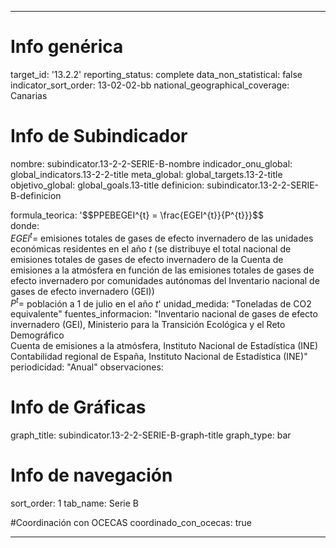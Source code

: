 ---

# Info genérica
target_id: '13.2.2'
reporting_status: complete
data_non_statistical: false
indicator_sort_order: 13-02-02-bb
national_geographical_coverage: Canarias

# Info de Subindicador
nombre: subindicator.13-2-2-SERIE-B-nombre
indicador_onu_global: global_indicators.13-2-2-title
meta_global: global_targets.13-2-title
objetivo_global: global_goals.13-title
definicion: subindicator.13-2-2-SERIE-B-definicion

formula_teorica: '$$PPEBEGEI^{t} = \frac{EGEI^{t}}{P^{t}}}$$ <br>
donde: <br>
$EGEI^{t} =$ emisiones totales de gases de efecto invernadero de las unidades económicas residentes en el año $t$ (se distribuye el total nacional de emisiones totales de gases de efecto invernadero de la Cuenta de emisiones a la atmósfera en función de las emisiones totales de gases de efecto invernadero por comunidades autónomas del Inventario nacional de gases de efecto invernadero (GEI))<br>
$P^{t} =$ población a 1 de julio en el año $t$'
unidad_medida: "Toneladas de CO2 equivalente"
fuentes_informacion: "Inventario nacional de gases de efecto invernadero (GEI), Ministerio para la Transición Ecológica y el Reto Demográfico<br>
Cuenta de emisiones a la atmósfera, Instituto Nacional de Estadística (INE)<br>
Contabilidad regional de España, Instituto Nacional de Estadística (INE)"
periodicidad: "Anual"
observaciones: 

# Info de Gráficas
graph_title: subindicator.13-2-2-SERIE-B-graph-title
graph_type: bar

# Info de navegación
sort_order: 1
tab_name: Serie B

#Coordinación con OCECAS
coordinado_con_ocecas: true

---